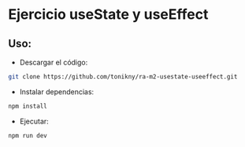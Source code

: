 # Ejercicio useState y useEffect

## Uso:
- Descargar el código:
```bash
git clone https://github.com/tonikny/ra-m2-usestate-useeffect.git
```
- Instalar dependencias:
```bash
npm install
```
- Ejecutar:
```bash
npm run dev
```
